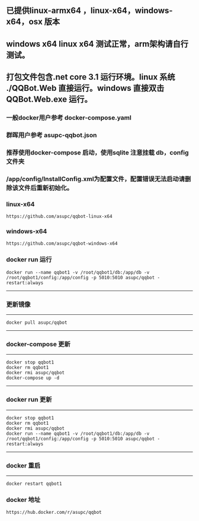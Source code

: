 
## 已提供linux-armx64 ，linux-x64，windows-x64，osx 版本
## windows x64 linux x64 测试正常，arm架构请自行测试。
## 打包文件包含.net core 3.1 运行环境。linux 系统 ./QQBot.Web 直接运行。windows 直接双击QQBot.Web.exe 运行。

### 一般docker用户参考 docker-compose.yaml
### 群晖用户参考 asupc-qqbot.json
### 推荐使用docker-compose 启动，使用sqlite 注意挂载 db，config 文件夹
### /app/config/InstallConfig.xml为配置文件，配置错误无法启动请删除该文件后重新初始化。

### linux-x64
```
https://github.com/asupc/qqbot-linux-x64
```

### windows-x64
```
https://github.com/asupc/qqbot-windows-x64
```


### docker run 运行 

```
docker run --name qqbot1 -v /root/qqbot1/db:/app/db -v /root/qqbot1/config:/app/config -p 5010:5010 asupc/qqbot -restart:always
```

---
### 更新镜像
---

```
docker pull asupc/qqbot
```

 ---
 ### docker-compose 更新
 ---
 ```
 docker stop qqbot1
 docker rm qqbot1
 docker rmi asupc/qqbot
 docker-compose up -d
 ```
 
 ---
 ### docker run 更新
 ---
 ```
 docker stop qqbot1
 docker rm qqbot1
 docker rmi asupc/qqbot
 docker run --name qqbot1 -v /root/qqbot1/db:/app/db -v /root/qqbot1/config:/app/config -p 5010:5010 asupc/qqbot -restart:always
 ```

 ---
 ### docker 重启
 ---
 
 ```
 docker restart qqbot1
 ```

### docker 地址
```
https://hub.docker.com/r/asupc/qqbot

```
